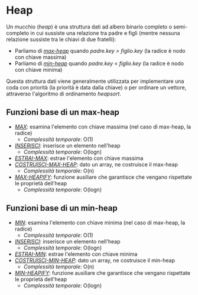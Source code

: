 # Heap
Un mucchio (*heap*) è una struttura dati ad albero binario completo o semi-completo in cui sussiste una relazione tra padre e figli (mentre nessuna relazione sussiste tra le chiavi di due fratelli):

* Parliamo di *[max-heap](/src/main/java/model/struct/Heap/MaxHeap.java)* quando *padre.key > figlio.key* (la radice è nodo con chiave massima)
* Parliamo di *[min-heap](/src/main/java/model/struct/Heap/MinHeap.java)* quando *padre.key < figlio.key* (la radice è nodo con chiave minima)

Questa struttura dati viene generalmente utilizzata per implementare una coda con priorità (la priorità è data dalla chiave) o per ordinare un vettore, attraverso l'algoritmo di ordinamento *heapsort*.

## Funzioni base di un max-heap

* *[MAX](https://github.com/FrancescoCalasso/Algorithms-and-Data-Structures-in-Java/blob/53de218e15e7cdc62631e40081a98f586509c0a2/src/main/java/model/struct/Heap/MaxHeap.java#L155)*: esamina l'elemento con chiave massima (nel caso di max-heap, la radice)
  * *Complessità temporale*: O(1)
* *[INSERISCI](https://github.com/FrancescoCalasso/Algorithms-and-Data-Structures-in-Java/blob/53de218e15e7cdc62631e40081a98f586509c0a2/src/main/java/model/struct/Heap/MaxHeap.java#L106)*: inserisce un elemento nell'heap
  * *Complessità temporale*: O(logn)
* *[ESTRAI-MAX](https://github.com/FrancescoCalasso/Algorithms-and-Data-Structures-in-Java/blob/53de218e15e7cdc62631e40081a98f586509c0a2/src/main/java/model/struct/Heap/MaxHeap.java#L143)*: estrae l'elemento con chiave massima
* *[COSTRUISCI-MAX-HEAP](https://github.com/FrancescoCalasso/Algorithms-and-Data-Structures-in-Java/blob/53de218e15e7cdc62631e40081a98f586509c0a2/src/main/java/model/struct/Heap/MaxHeap.java#L133)*: dato un array, ne costruisce il max-heap
  * *Complessità temporale*: O(n)
* *[MAX-HEAPIFY](https://github.com/FrancescoCalasso/Algorithms-and-Data-Structures-in-Java/blob/53de218e15e7cdc62631e40081a98f586509c0a2/src/main/java/model/struct/Heap/MaxHeap.java#L83)*: funzione ausiliare che garantisce che vengano rispettate le proprietà dell'heap
  * *Complessità temporale*: O(logn)

## Funzioni base di un min-heap

* *[MIN](https://github.com/FrancescoCalasso/Algorithms-and-Data-Structures-in-Java/blob/53de218e15e7cdc62631e40081a98f586509c0a2/src/main/java/model/struct/Heap/MinHeap.java#L173)*: esamina l'elemento con chiave minima (nel caso di max-heap, la radice)
  * *Complessità temporale*: O(1)
* *[INSERISCI](https://github.com/FrancescoCalasso/Algorithms-and-Data-Structures-in-Java/blob/53de218e15e7cdc62631e40081a98f586509c0a2/src/main/java/model/struct/Heap/MinHeap.java#L118)*: inserisce un elemento nell'heap
  * *Complessità temporale*: O(logn)
* *[ESTRAI-MIN](https://github.com/FrancescoCalasso/Algorithms-and-Data-Structures-in-Java/blob/53de218e15e7cdc62631e40081a98f586509c0a2/src/main/java/model/struct/Heap/MinHeap.java#L160)*: estrae l'elemento con chiave minima
* *[COSTRUISCI-MIN-HEAP](https://github.com/FrancescoCalasso/Algorithms-and-Data-Structures-in-Java/blob/53de218e15e7cdc62631e40081a98f586509c0a2/src/main/java/model/struct/Heap/MinHeap.java#L150)*: dato un array, ne costruisce il min-heap
  * *Complessità temporale*: O(n)
* *[MIN-HEAPIFY](https://github.com/FrancescoCalasso/Algorithms-and-Data-Structures-in-Java/blob/53de218e15e7cdc62631e40081a98f586509c0a2/src/main/java/model/struct/Heap/MinHeap.java#L88)*: funzione ausiliare che garantisce che vengano rispettate le proprietà dell'heap
  * *Complessità temporale*: O(logn)
